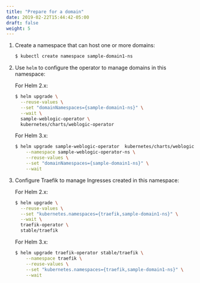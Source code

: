 ```yaml
---
title: "Prepare for a domain"
date: 2019-02-22T15:44:42-05:00
draft: false
weight: 5
---
```



1.  Create a namespace that can host one or more domains:

    ```bash
    $ kubectl create namespace sample-domain1-ns
    ```

2.	Use `helm` to configure the operator to manage domains in this namespace:

    For Helm 2.x:
    
    ```bash
    $ helm upgrade \
      --reuse-values \
      --set "domainNamespaces={sample-domain1-ns}" \
      --wait \
      sample-weblogic-operator \
      kubernetes/charts/weblogic-operator
    ```
        
    For Helm 3.x:
    
    ```bash
    $ helm upgrade sample-weblogic-operator  kubernetes/charts/weblogic-operator \
        --namespace sample-weblogic-operator-ns \
        --reuse-values \
        --set "domainNamespaces={sample-domain1-ns}" \
        --wait
    ```

3.  Configure Traefik to manage Ingresses created in this namespace:

    For Helm 2.x:
    
    ```bash
    $ helm upgrade \
      --reuse-values \
      --set "kubernetes.namespaces={traefik,sample-domain1-ns}" \
      --wait \
      traefik-operator \
      stable/traefik
    ```
        
    For Helm 3.x:
    
    ```bash
    $ helm upgrade traefik-operator stable/traefik \
        --namespace traefik \
        --reuse-values \
        --set "kubernetes.namespaces={traefik,sample-domain1-ns}" \
        --wait 
    ```

